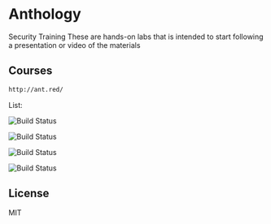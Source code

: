 # Anthology 
Security Training
These are hands-on labs that is intended to start following a presentation or video of the materials


## Courses
```sh
http://ant.red/
```
List:

![Build Status](https://img.shields.io/badge/SFIC-Under%20Development-orange)
 
![Build Status](https://img.shields.io/badge/ANGR-TODO-lightgrey)

![Build Status](https://img.shields.io/badge/ITRT-TODO-lightgrey)

![Build Status](https://img.shields.io/badge/IOTT-TODO-lightgrey)


License
----

MIT


